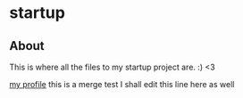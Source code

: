 # startup
## About
This is where all the files to my startup project are. :) <3

[my profile](https://github.com/jeffreysalewis)
this is a merge test
I shall edit this line here as well